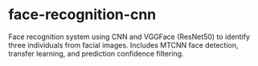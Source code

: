 # face-recognition-cnn
Face recognition system using CNN and VGGFace (ResNet50) to identify three individuals from facial images. Includes MTCNN face detection, transfer learning, and prediction confidence filtering.
